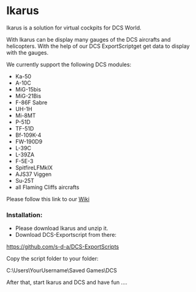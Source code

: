 # Ikarus

Ikarus is a solution for virtual cockpits for DCS World.

With Ikarus can be display many gauges of the DCS aircrafts and helicopters.
With the help of our DCS ExportScriptget get data to display with the gauges.

We currently support the following DCS modules:
- Ka-50
- A-10C
- MiG-15bis
- MiG-21Bis
- F-86F Sabre
- UH-1H
- Mi-8MT
- P-51D
- TF-51D
- Bf-109K-4
- FW-190D9
- L-39C
- L-39ZA
- F-5E-3
- SpitfireLFMkIX
- AJS37 Viggen
- Su-25T
- all Flaming Cliffs aircrafts

Please follow this link to our [Wiki](https://github.com/s-d-a/Ikarus/wiki)

### Installation:

- Please download Ikarus and unzip it.
- Download DCS-Exportscript from there:

https://github.com/s-d-a/DCS-ExportScripts

Copy the script folder to your folder:

C:\Users\YourUsername\Saved Games\DCS

After that, start Ikarus and DCS and have fun ....
